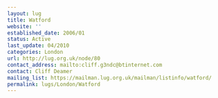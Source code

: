 ```yaml
---
layout: lug
title: Watford
website: ''
established_date: 2006/01
status: Active
last_update: 04/2010
categories: London
url: http://lug.org.uk/node/80
contact_address: mailto:cliff.g3ndc@btinternet.com
contact: Cliff Deamer
mailing_list: https://mailman.lug.org.uk/mailman/listinfo/watford/
permalink: lugs/London/Watford
---
```

